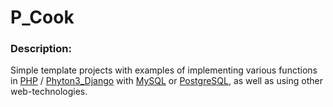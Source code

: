 # P_Cook #

### Description: ###

Simple template projects with examples of implementing various functions in [PHP](http://php.net/ " PHP official site") /  [Phyton3_Django](https://www.djangoproject.com/) with [MySQL](https://www.mysql.com/ "MySQL official site") or [PostgreSQL](https://www.postgresql.org/ " PostgreSQL official site"), as well as using other web-technologies.
